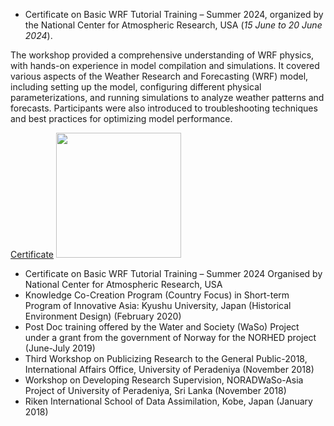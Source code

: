 - Certificate on Basic WRF Tutorial Training – Summer 2024, organized by the National Center for Atmospheric Research, USA (_15 June to 20 June 2024_).

The workshop provided a comprehensive understanding of WRF physics, with hands-on experience in model compilation and simulations. It covered various aspects of the Weather Research and Forecasting (WRF) model, including setting up the model, configuring different physical parameterizations, and running simulations to analyze weather patterns and forecasts. Participants were also introduced to troubleshooting techniques and best practices for optimizing model performance.

[Certificate](https://pandukaneluwala.github.io/assets/certificates/WRFcertificateneluwala.pdf") <img src="https://pandukaneluwala.github.io/assets/certificates/WRFphotoneluwala.png" width="200" >
- Certificate on Basic WRF Tutorial Training – Summer 2024 Organised by National Center for Atmospheric Research, USA
- Knowledge Co-Creation Program (Country Focus) in Short-term Program of Innovative Asia: Kyushu University, Japan (Historical Environment Design) (February 2020)
- Post Doc training offered by the Water and Society (WaSo) Project under a grant from the government of Norway for the NORHED project (June-July 2019)
- Third Workshop on Publicizing Research to the General Public-2018, International Affairs Office, University of Peradeniya (November 2018)
- Workshop on Developing Research Supervision, NORADWaSo-Asia Project of University of Peradeniya, Sri Lanka (November 2018)
- Riken International School of Data Assimilation, Kobe, Japan (January 2018)
